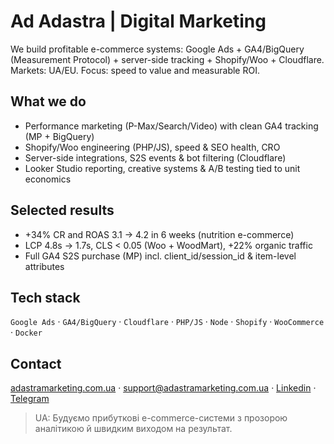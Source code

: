 # Ad Adastra | Digital Marketing

We build profitable e-commerce systems: Google Ads + GA4/BigQuery (Measurement Protocol) + server-side tracking + Shopify/Woo + Cloudflare.  
Markets: UA/EU. Focus: speed to value and measurable ROI.

## What we do
- Performance marketing (P-Max/Search/Video) with clean GA4 tracking (MP + BigQuery)
- Shopify/Woo engineering (PHP/JS), speed & SEO health, CRO
- Server-side integrations, S2S events & bot filtering (Cloudflare)
- Looker Studio reporting, creative systems & A/B testing tied to unit economics

## Selected results
- +34% CR and ROAS 3.1 → 4.2 in 6 weeks (nutrition e-commerce)
- LCP 4.8s → 1.7s, CLS < 0.05 (Woo + WoodMart), +22% organic traffic
- Full GA4 S2S purchase (MP) incl. client_id/session_id & item-level attributes

## Tech stack
`Google Ads` · `GA4/BigQuery` · `Cloudflare` · `PHP/JS` · `Node` · `Shopify` · `WooCommerce` · `Docker`

## Contact
[adastramarketing.com.ua](https://adastramarketing.com.ua/) · support@adastramarketing.com.ua · [Linkedin](https://www.linkedin.com/in/adastra-digital/) · [Telegram](https://www.linkedin.com/in/adastra-digital/)

> UA: Будуємо прибуткові e-commerce-системи з прозорою аналітикою й швидким виходом на результат.
